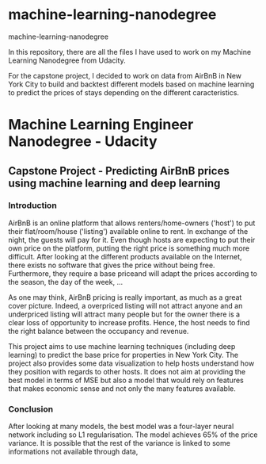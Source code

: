 # machine-learning-nanodegree
machine-learning-nanodegree

In this repository, there are all the files I have used to work on my Machine Learning Nanodegree from Udacity. <br>

For the capstone project, I decided to work on data from AirBnB in New York City to build and backtest different models 
based on machine learning to predict the prices of stays depending on the different caracteristics.

# Machine Learning Engineer Nanodegree - Udacity

## Capstone Project - Predicting AirBnB prices using machine learning and deep learning

### Introduction

AirBnB is an online platform that allows renters/home-owners ('host') to put their flat/room/house ('listing') available online to rent. In exchange of the night, the guests will pay for it. Even though hosts are expecting to put their own price on the platform, putting the right price is something much more difficult. After looking at the different products available on the Internet, there exists no software that gives the price without being free. Furthermore, they require a base priceand will adapt the prices according to the season, the day of the week, ...

As one may think, AirBnB pricing is really important, as much as a great cover picture. Indeed, a overpriced listing will not attract anyone and an underpriced listing will attract many people but for  the owner there is a clear loss of opportunity to increase profits. Hence, the host needs to find the right balance between the occupancy and revenue.

This project aims to use machine learning techniques (including deep learning) to predict the base price for properties in New York City. The project also provides some data visualization to help hosts understand how they position with regards to other hosts. It does not aim at providing the best model in terms of MSE but also a model that would rely on features that makes economic sense and not only the many features available.

### Conclusion

After looking at many models, the best model was a four-layer neural network including so L1 regularisation. The model achieves 65% of the price variance. It is possible that the rest of the variance is linked to some informations not available through data, 
